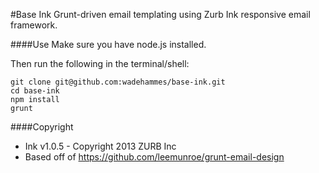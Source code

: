 #Base Ink
Grunt-driven email templating using Zurb Ink responsive email framework.

####Use
Make sure you have node.js installed.

Then run the following in the terminal/shell:
```
git clone git@github.com:wadehammes/base-ink.git
cd base-ink
npm install
grunt
```

####Copyright
* Ink v1.0.5 - Copyright 2013 ZURB Inc
* Based off of https://github.com/leemunroe/grunt-email-design
